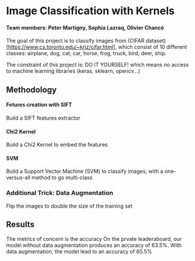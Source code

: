 # Image Classification with Kernels
#### Team members: Peter Martigny, Sophia Lazraq, Olivier Chancé

The goal of this project is to classify images from (CIFAR dataset)[https://www.cs.toronto.edu/~kriz/cifar.html], which consist of 10 different classes: airplane, dog, cat, car, horse, frog, truck, bird, deer, ship.

The constraint of this project is: DO IT YOURSELF! which means no access to machine learning libraries (keras, sklearn, opencv...)

## Methodology

#### Fetures creation with SIFT
Build a SIFT features extractor

#### Chi2 Kernel
Build a Chi2 Kernel to embed the features

#### SVM
Build a Support Vector Machine (SVM) to classify images, with a one-versus-all method to go multi-class

### Additional Trick: Data Augmentation
Flip the images to double the size of the training set

## Results
The metrics of concern is the accuracy
On the prvate leaderaboard, our model without data augmentation produces an accuracy of 63.5%.
With data augmentation, the model lead to an accuracy of 65.5%
